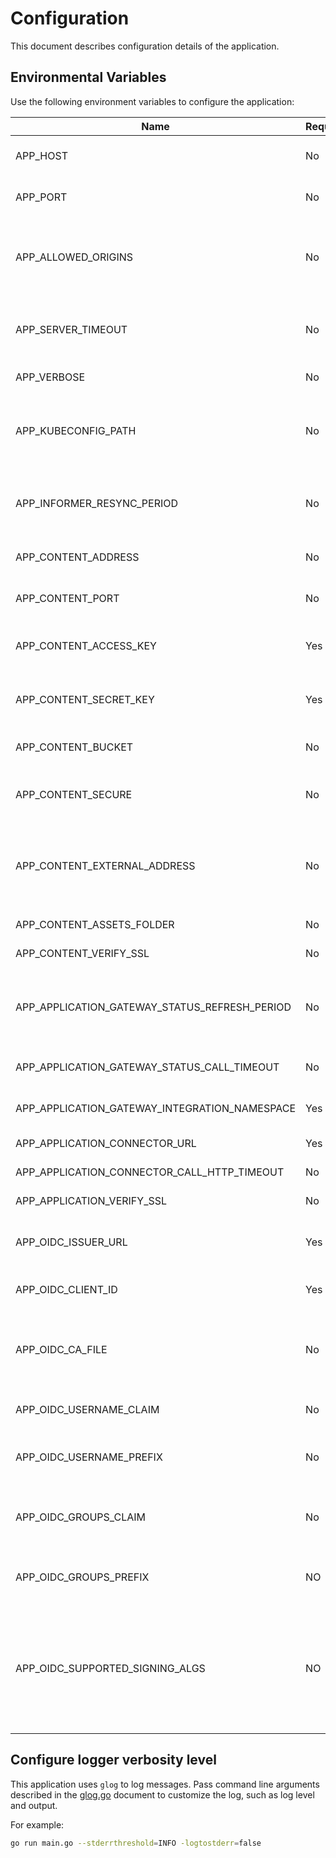 # Configuration
This document describes configuration details of the application.

## Environmental Variables
Use the following environment variables to configure the application:

| Name | Required | Default | Description |
|------|----------|---------|-------------|
| APP_HOST | No | `127.0.0.1` | The host on which the HTTP server listens. |
| APP_PORT | No | `3000` | The port on which the HTTP server listens. |
| APP_ALLOWED_ORIGINS | No | `*` | Origins that have access to the HTTP server. Origins must be comma-separated list of strings. |
| APP_SERVER_TIMEOUT | No | `10s` | The period of time after which the system kills active requests and stops the server. |
| APP_VERBOSE | No | No | Show detailed logs in the application. |
| APP_KUBECONFIG_PATH | No |  | The path to the `kubeconfig` file, needed for running an application outside of the cluster. |
| APP_INFORMER_RESYNC_PERIOD | No | `10m` | The period of time after which the system resynchronizes the informers. |
| APP_CONTENT_ADDRESS | No | `minio.kyma.local` | The address of the content storage server. |
| APP_CONTENT_PORT | No | `443` | The port on which the content storage server listens. |
| APP_CONTENT_ACCESS_KEY | Yes |  | The access key required to sign in to the content storage server. |
| APP_CONTENT_SECRET_KEY | Yes |  | The secret key required to sign in to the content storage server. |
| APP_CONTENT_BUCKET | No | `content` | The name of the bucket with the content. |
| APP_CONTENT_SECURE | No | `true` | Use HTTPS for the connection with the content storage server. |
| APP_CONTENT_EXTERNAL_ADDRESS | No |  | The external address of the content storage server. If not set, the system uses the `APP_CONTENT_ADDRESS` variable. |
| APP_CONTENT_ASSETS_FOLDER | No | `assets` | The name of the `assets` folder. |
| APP_CONTENT_VERIFY_SSL | No | `true` | Ignore invalid SSL certificates. |
| APP_APPLICATION_GATEWAY_STATUS_REFRESH_PERIOD | No | `15s` | The period of time after which the application refreshes the Application statuses. |
| APP_APPLICATION_GATEWAY_STATUS_CALL_TIMEOUT | No | `500ms` | The timeout of the HTTP call status check. |
| APP_APPLICATION_GATEWAY_INTEGRATION_NAMESPACE | Yes |  | The namespace with gateway services. |
| APP_APPLICATION_CONNECTOR_URL | Yes |  | The address of the connector service. |
| APP_APPLICATION_CONNECTOR_CALL_HTTP_TIMEOUT | No | `500ms` | The timeout of the HTTP call. |
| APP_APPLICATION_VERIFY_SSL | No | `true` | Ignore invalid SSL certificates. |
| APP_OIDC_ISSUER_URL | Yes | | The URL of the OpenID issuer. Used to verify the OIDC JWT. |
| APP_OIDC_CLIENT_ID | Yes | | The client ID for which the JWT must be issued for. |
| APP_OIDC_CA_FILE | No | host's root CA set | One of the Certificate Authorities defined in this file is used to verify the OpenID server's certificate. |
| APP_OIDC_USERNAME_CLAIM | No | `email` | The OpenID claim to use as the user name. |
| APP_OIDC_USERNAME_PREFIX | No | | If provided, all usernames will be prefixed with this value. |
| APP_OIDC_GROUPS_CLAIM | No | `groups` | The name of a custom OpenID Connect claim for specifying user groups. |
| APP_OIDC_GROUPS_PREFIX | NO | | If provided, all groups will be prefixed with this value. |
| APP_OIDC_SUPPORTED_SIGNING_ALGS | NO | `RS256` | Comma-separated list of the allowed JOSE asymmetric signing algorithms. Tokens with the 'alg' header value not in this list will be rejected. Values are defined by [RFC 7518](https://tools.ietf.org/html/rfc7518#section-3.1). |

## Configure logger verbosity level
This application uses `glog` to log messages. Pass command line arguments described in the [glog.go](https://github.com/golang/glog/blob/master/glog.go) document to customize the log, such as log level and output.

For example:
```bash
go run main.go --stderrthreshold=INFO -logtostderr=false
```
